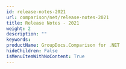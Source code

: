 ```yaml
---
id: release-notes-2021
url: comparison/net/release-notes-2021
title: Release Notes - 2021
weight: 2
description: ""
keywords:
productName: GroupDocs.Comparison for .NET
hideChildren: False
isMenuItemWithNoContent: True
---
```


